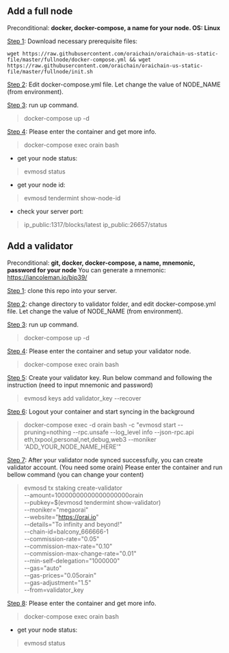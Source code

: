 ## Add a full node

Preconditional: <strong>docker, docker-compose, a name for your node. OS: Linux</strong>

<ins>Step 1</ins>: Download necessary prerequisite files: 

```
wget https://raw.githubusercontent.com/oraichain/oraichain-us-static-file/master/fullnode/docker-compose.yml && wget https://raw.githubusercontent.com/oraichain/oraichain-us-static-file/master/fullnode/init.sh
```

<ins>Step 2</ins>: Edit docker-compose.yml file. Let change the value of NODE_NAME (from environment).

<ins>Step 3</ins>: run up command.
> docker-compose up -d

<ins>Step 4</ins>: Please enter the container and get more info.
> docker-compose exec orain bash

- get your node status: 
> evmosd status
* get your node id:
> evmosd tendermint show-node-id
* check your server port:
> ip_public:1317/blocks/latest
> ip_public:26657/status

## Add a validator

Preconditional: <strong>git, docker, docker-compose, a name, mnemonic, password for your node</strong> You can generate a mnemonic: https://iancoleman.io/bip39/

<ins>Step 1</ins>: clone this repo into your server.

<ins>Step 2</ins>: change directory to validator folder, and edit docker-compose.yml file. Let change the value of NODE_NAME (from environment).

<ins>Step 3</ins>: run up command.
> docker-compose up -d

<ins>Step 4</ins>: Please enter the container and setup your validator node.
> docker-compose exec orain bash

<ins>Step 5</ins>: Create your validator key. Run below command and following the instruction (need to input mnemonic and password)
> evmosd keys add validator_key --recover

<ins>Step 6</ins>: Logout your container and start syncing in the background
> docker-compose exec -d orain bash -c "evmosd start --pruning=nothing --rpc.unsafe --log_level info --json-rpc.api eth,txpool,personal,net,debug,web3 --moniker 'ADD_YOUR_NODE_NAME_HERE'"

<ins>Step 7</ins>: After your validator node synced successfully, you can create validator account. (You need some orain) Please enter the container and run bellow command (you can change your content)
>evmosd tx staking create-validator \
>  --amount=10000000000000000000orain \
>  --pubkey=$(evmosd tendermint show-validator) \
>  --moniker="megaorai" \
>  --website="https://orai.io" \
>  --details="To infinity and beyond!" \
>  --chain-id=balcony_666666-1 \
>  --commission-rate="0.05" \
>  --commission-max-rate="0.10" \
>  --commission-max-change-rate="0.01" \
>  --min-self-delegation="1000000" \
>  --gas="auto" \
>  --gas-prices="0.05orain" \
>  --gas-adjustment="1.5" \
>  --from=validator_key

<ins>Step 8</ins>: Please enter the container and get more info.
> docker-compose exec orain bash

- get your node status: 
> evmosd status